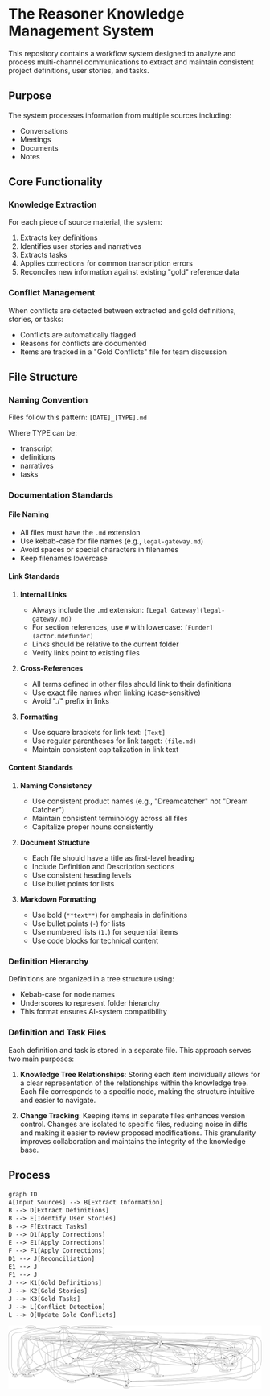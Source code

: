 # The Reasoner Knowledge Management System

This repository contains a workflow system designed to analyze and process
multi-channel communications to extract and maintain consistent project
definitions, user stories, and tasks.

## Purpose

The system processes information from multiple sources including:

- Conversations
- Meetings
- Documents
- Notes

## Core Functionality

### Knowledge Extraction

For each piece of source material, the system:

1. Extracts key definitions
2. Identifies user stories and narratives
3. Extracts tasks
4. Applies corrections for common transcription errors
5. Reconciles new information against existing "gold" reference data

### Conflict Management

When conflicts are detected between extracted and gold definitions, stories, or
tasks:

- Conflicts are automatically flagged
- Reasons for conflicts are documented
- Items are tracked in a "Gold Conflicts" file for team discussion

## File Structure

### Naming Convention

Files follow this pattern: `[DATE]_[TYPE].md`

Where TYPE can be:

- transcript
- definitions
- narratives
- tasks

### Documentation Standards

#### File Naming

- All files must have the `.md` extension
- Use kebab-case for file names (e.g., `legal-gateway.md`)
- Avoid spaces or special characters in filenames
- Keep filenames lowercase

#### Link Standards

1. **Internal Links**

   - Always include the `.md` extension: `[Legal Gateway](legal-gateway.md)`
   - For section references, use `#` with lowercase: `[Funder](actor.md#funder)`
   - Links should be relative to the current folder
   - Verify links point to existing files

2. **Cross-References**

   - All terms defined in other files should link to their definitions
   - Use exact file names when linking (case-sensitive)
   - Avoid "./" prefix in links

3. **Formatting**
   - Use square brackets for link text: `[Text]`
   - Use regular parentheses for link target: `(file.md)`
   - Maintain consistent capitalization in link text

#### Content Standards

1. **Naming Consistency**

   - Use consistent product names (e.g., "Dreamcatcher" not "Dream Catcher")
   - Maintain consistent terminology across all files
   - Capitalize proper nouns consistently

2. **Document Structure**

   - Each file should have a title as first-level heading
   - Include Definition and Description sections
   - Use consistent heading levels
   - Use bullet points for lists

3. **Markdown Formatting**
   - Use bold (`**text**`) for emphasis in definitions
   - Use bullet points (`-`) for lists
   - Use numbered lists (`1.`) for sequential items
   - Use code blocks for technical content

### Definition Hierarchy

Definitions are organized in a tree structure using:

- Kebab-case for node names
- Underscores to represent folder hierarchy
- This format ensures AI-system compatibility

### Definition and Task Files

Each definition and task is stored in a separate file. This approach serves two
main purposes:

1. **Knowledge Tree Relationships**: Storing each item individually allows for a
   clear representation of the relationships within the knowledge tree. Each
   file corresponds to a specific node, making the structure intuitive and
   easier to navigate.

2. **Change Tracking**: Keeping items in separate files enhances version
   control. Changes are isolated to specific files, reducing noise in diffs and
   making it easier to review proposed modifications. This granularity improves
   collaboration and maintains the integrity of the knowledge base.

## Process

```mermaid
graph TD
A[Input Sources] --> B[Extract Information]
B --> D[Extract Definitions]
B --> E[Identify User Stories]
B --> F[Extract Tasks]
D --> D1[Apply Corrections]
E --> E1[Apply Corrections]
F --> F1[Apply Corrections]
D1 --> J[Reconciliation]
E1 --> J
F1 --> J
J --> K1[Gold Definitions]
J --> K2[Gold Stories]
J --> K3[Gold Tasks]
J --> L[Conflict Detection]
L --> O[Update Gold Conflicts]
```

![Dependency Graph](.github/markdown_dependency_graph.svg)
